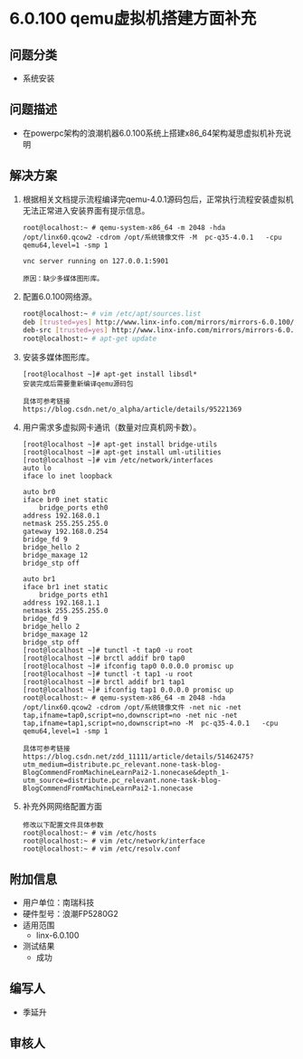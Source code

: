 # 6.0.100 qemu虚拟机搭建方面补充

## 问题分类

+ 系统安装

## 问题描述

+ 在powerpc架构的浪潮机器6.0.100系统上搭建x86_64架构凝思虚拟机补充说明

## 解决方案

1. 根据相关文档提示流程编译完qemu-4.0.1源码包后，正常执行流程安装虚拟机无法正常进入安装界面有提示信息。

    ```
    root@localhost:~ # qemu-system-x86_64 -m 2048 -hda /opt/linx60.qcow2 -cdrom /opt/系统镜像文件 -M  pc-q35-4.0.1   -cpu qemu64,level=1 -smp 1
    
    vnc server running on 127.0.0.1:5901
    
    原因：缺少多媒体图形库。
    ```

2. 配置6.0.100网络源。

    ```bash
    root@localhost:~ # vim /etc/apt/sources.list
    deb [trusted=yes] http://www.linx-info.com/mirrors/mirrors-6.0.100/ buster contrib main
    deb-src [trusted=yes] http://www.linx-info.com/mirrors/mirrors-6.0.100/ buster contrib main
    root@localhost:~ # apt-get update
    ```

3. 安装多媒体图形库。

    ```
    [root@localhost ~]# apt-get install libsdl*
    安装完成后需要重新编译qemu源码包
    
    具体可参考链接
    https://blog.csdn.net/o_alpha/article/details/95221369
    ```

4. 用户需求多虚拟网卡通讯（数量对应真机网卡数）。

    ```
    [root@localhost ~]# apt-get install bridge-utils      
    [root@localhost ~]# apt-get install uml-utilities       
    [root@localhost ~]# vim /etc/network/interfaces
    auto lo
    iface lo inet loopback
    
    auto br0
    iface br0 inet static
    	bridge_ports eth0
    address 192.168.0.1
    netmask 255.255.255.0
    gateway 192.168.0.254
    bridge_fd 9
    bridge_hello 2
    bridge_maxage 12
    bridge_stp off
    
    auto br1
    iface br1 inet static
    	bridge_ports eth1
    address 192.168.1.1
    netmask 255.255.255.0
    bridge_fd 9
    bridge_hello 2
    bridge_maxage 12
    bridge_stp off
    [root@localhost ~]# tunctl -t tap0 -u root         
    [root@localhost ~]# brctl addif br0 tap0 
    [root@localhost ~]# ifconfig tap0 0.0.0.0 promisc up
    [root@localhost ~]# tunctl -t tap1 -u root 
    [root@localhost ~]# brctl addif br1 tap1 
    [root@localhost ~]# ifconfig tap1 0.0.0.0 promisc up
    root@localhost:~ # qemu-system-x86_64 -m 2048 -hda /opt/linx60.qcow2 -cdrom /opt/系统镜像文件 -net nic -net tap,ifname=tap0,script=no,downscript=no -net nic -net tap,ifname=tap1,script=no,downscript=no -M  pc-q35-4.0.1   -cpu qemu64,level=1 -smp 1
    
    具体可参考链接
    https://blog.csdn.net/zdd_11111/article/details/51462475?utm_medium=distribute.pc_relevant.none-task-blog-BlogCommendFromMachineLearnPai2-1.nonecase&depth_1-utm_source=distribute.pc_relevant.none-task-blog-BlogCommendFromMachineLearnPai2-1.nonecase
    ```

5. 补充外网网络配置方面

    ```
    修改以下配置文件具体参数
    root@localhost:~ # vim /etc/hosts
    root@localhost:~ # vim /etc/network/interface
    root@localhost:~ # vim /etc/resolv.conf
    ```

## 附加信息

+ 用户单位：南瑞科技
+ 硬件型号：浪潮FP5280G2
+ 适用范围
  + linx-6.0.100
+ 测试结果
  + 成功

## 编写人

+ 季延升

## 审核人


```

```

